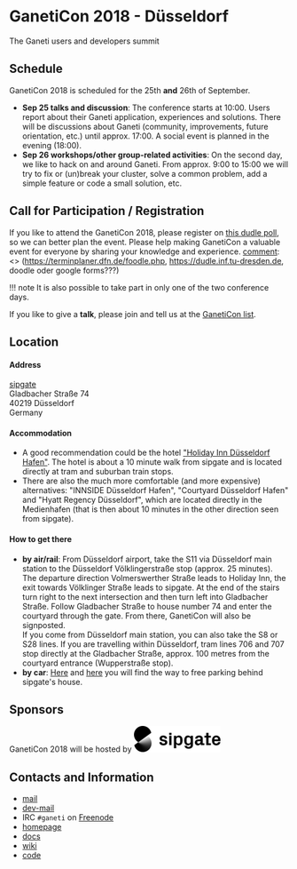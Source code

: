 [comment]: <> (travis-ci fails, because of its infra)
[comment]: <> (https://travis-ci.org/ganeticon/ganeticon.github.io/builds/393791596)
[comment]: <> (but it looks like your commit is the cause of the failure)
[comment]: <> (what a mess)
[comment]: <> (change THIS to create a pseudo commit to trigger a new build)

# GanetiCon 2018 - Düsseldorf
The Ganeti users and developers summit

## Schedule
GanetiCon 2018 is scheduled for the 25th **and** 26th of September.

* **Sep 25 talks and discussion**: The conference starts at 10:00. Users report about their Ganeti application, experiences and solutions. There will be discussions about Ganeti (community, improvements, future orientation, etc.) until approx. 17:00. A social event is planned in the evening (18:00).
* **Sep 26 workshops/other group-related activities**: On the second day, we like to hack on and around Ganeti. From approx. 9:00 to 15:00 we will try to fix or (un)break your cluster, solve a common problem, add a simple feature or code a small solution, etc.

## Call for Participation / Registration
If you like to attend the GanetiCon 2018, please register on [this dudle poll](../img/ganeticon18-interessenten.png), so we can better plan the event. Please help making GanetiCon a valuable event for everyone by sharing your knowledge and experience. 
[comment]: <> (https://terminplaner.dfn.de/foodle.php, https://dudle.inf.tu-dresden.de, doodle oder google forms???)

!!! note
    It is also possible to take part in only one of the two conference days.

If you like to give a **talk**, please join and tell us at the [GanetiCon list](https://groups.google.com/forum/#!forum/ganeticon).

## Location

#### Address
[sipgate](https://www.sipgate.de/)  
Gladbacher Straße 74  
40219 Düsseldorf  
Germany 

#### Accommodation
* A good recommendation could be the hotel ["Holiday Inn Düsseldorf Hafen"](https://www.ihg.com/holidayinn/hotels/de/de/dusseldorf/dushv/hoteldetail). The hotel is about a 10 minute walk from sipgate and is located directly at tram and suburban train stops. 
* There are also the much more comfortable (and more expensive) alternatives: "INNSIDE Düsseldorf Hafen", "Courtyard Düsseldorf Hafen" and "Hyatt Regency
Düsseldorf", which are located directly in the Medienhafen (that is then about 10 minutes in the other direction seen from sipgate).

#### How to get there
* **by air/rail**: From Düsseldorf airport, take the S11 via Düsseldorf main station to the Düsseldorf Völklingerstraße stop (approx. 25 minutes). The departure direction
Volmerswerther Straße leads to Holiday Inn, the exit towards Völklinger Straße leads to sipgate. At the end of the stairs turn right to the next intersection and then turn left into Gladbacher Straße. Follow Gladbacher Straße to house number 74 and enter the courtyard through the gate. From there, GanetiCon will also be signposted.  
If you come from Düsseldorf main station, you can also take the S8 or S28 lines. If you are travelling within Düsseldorf, tram lines 706 and 707 stop directly at the
Gladbacher Straße, approx. 100 metres from the courtyard entrance (Wupperstraße stop).
* **by car**: [Here](https://www.sipgate.de/kontakt#anfahrt) and [here](https://maps.google.com/?q=51.21146543549667,6.754880409717543) you will find the way to free parking behind sipgate's house.

## Sponsors
GanetiCon 2018 will be hosted by [![sipgate](img/sipgate_wort-bild-marke_RGB_schwarz_klein.png "sipgate")](https://www.sipgate.de/)

## Contacts and Information
* [mail](https://groups.google.com/forum/\#!forum/ganeti)
* [dev-mail](https://groups.google.com/forum/\#!forum/ganeti-devel)
* IRC `#ganeti` on [Freenode](https://freenode.net)
* [homepage](http://www.ganeti.org)
* [docs](http://docs.ganeti.org)
* [wiki](https://ganeti.googlesource.com/wiki/+/master)
* [code](https://github.com/ganeti/ganeti)

